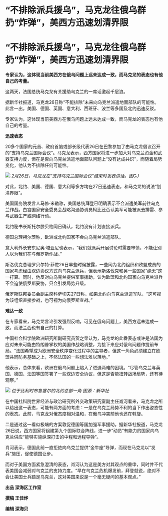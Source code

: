 # “不排除派兵援乌”，马克龙往俄乌群扔“炸弹”，美西方迅速划清界限

# “不排除派兵援乌”，马克龙往俄乌群扔“炸弹”，美西方迅速划清界限

**专家认为，这体现当前美西方在俄乌问题上远未达成一致，而马克龙的表态也有他自己的考量。**

这两天，法国总统马克龙有关援助乌克兰的一席话激起千层浪。

据新华社报道，马克龙26日称“不能排除”未来向乌克兰派遣地面部队的可能性。此言一出，美国、德国、英国、意大利、西班牙、波兰等多国及北约迅速反驳。

专家认为，这体现当前美西方在俄乌问题上远未达成一致，而马克龙的表态也有他自己的考量。

**迅速表态**

20多个国家的元首、政府首脑或部长级代表26日在巴黎参加了由马克龙倡议召开的“支持乌克兰国际会议”。马克龙表示，西方国家将进一步加大对乌克兰资金和武器支持力度，但在是否向乌克兰派遣地面部队问题上“没有达成共识”，而随着局势变化，他认为不排除任何可能性。

![](https://inews.gtimg.com/om_bt/Oxf_SCXOALodiUvbOzq5Cqou9SpzIRmOY8vayPxwKkU9QAA/1000)
_2月26日，马克龙在“支持乌克兰国际会议”结束时发表讲话。图GJ_

对此，北约、美国、德国、意大利等多方均在27日迅速表态，和马克龙的说法“划清界限”。

美国国务院发言人马修·米勒称，美国总统拜登已明确表示不会派遣美军前往乌克兰作战。白宫国家安全委员会战略沟通协调员柯比还否认美军可能被派去排雷、参与武器生产或网络行动。

北约秘书长斯托尔滕贝格同日确认，北约没有计划直接派兵。

德国总理朔尔茨称，欧洲或北约国家不会向乌克兰派遣部队。

意大利外长安东尼奥·塔亚尼也表示，“我们就派兵开展讨论时需要审慎，不能让别人以为我们在与俄罗斯作战。”

斯洛伐克总理罗贝尔特·菲佐26日早些时候披露，一些同为北约组织和欧盟成员的国家考虑经由双边协议方式向乌克兰派兵，但表示斯洛伐克和另一些国家“绝无”这一打算。同时，他反对向乌克兰提供军事援助，认为欧盟和北约国家向乌克兰派兵不会迫使俄罗斯妥协，只会引发局势升级。

俄罗斯联邦委员会副主席科萨切夫27日称，如果北约向乌克兰派遣军队，“这可视为该组织直接参战，也可视为向俄罗斯宣战。”

**难达一致**

在专家看来，马克龙言论引发强烈反响，可见在俄乌问题上，美西方远未达成一致，而法兰西也有自己的打算。

中国社会科学院欧洲研究所副研究员贺之杲认为，马克龙的此番表态或许是法国为应对未来可能由特朗普掌权的美国作战略调整，为接下来应对俄乌问题作提前布局。“法国希望成为欧洲安全秩序变化过程中的主导者，但这一角色必须建立在欧盟共同防务基础之上，不然法国的一些想法难以落地。”

他表示，总体来看，欧洲在俄乌问题上陷入了进退两难的困境。“尽管乌克兰与英国、德国、法国等国签署了一些双边安全协议，但这是否能扭转战场局势，还有待观察。”

![](https://inews.gtimg.com/om_bt/O59t7vOLf4IdFdU1HFf4IzG-y78N6MjsfLb-n3aNAbqSAAA/1000)
_位于比利时布鲁塞尔的北约总部一角 图源：新华社_

在中国社科院世界经济与政治研究所外交政策研究室副主任肖河看来，马克龙之所以给出这一表态，可能有两方面的考虑：一是在乌克兰局势不利的当下作出姿态性的表态。此前，马克龙对俄态度相对温和，在俄乌冲突前他也还在斡旋。

二是通过这一看似极端的方案敦促德国等国加强军事援助。据新华社报道，马克龙26日说，西方国家将组建第九个国际联合阵线，进一步“动员”有能力的国家向乌克兰供应“能够实施纵深打击的中程和远程导弹”。

肖河表示，德国此前一直拒绝向乌克兰提供“金牛座”导弹，而现在马克龙以“发兵”施压，促使德国让步。

而对于美国方面紧急澄清的表态，肖河认为这是美方对其观点的重申，同时并不代表美国会减弱对乌克兰的支持力度。“早在乌克兰危机爆发前，拜登就说，绝对不会让美国士兵踏足乌克兰，这对美国来说是一个毫无疑问的基本观点。”

**出品 深海区工作室**

**撰稿 王佳烨**

**编辑 深海贝**

